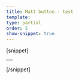 ```yaml
---
title: Matt button - test
template:
type: partial
order: 5
show-snippet: true
---
```

[snippet]
<!-- Primary search button -->
<button class="btn btn--matt">
</button>

[/snippet]